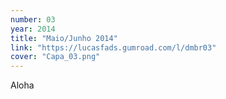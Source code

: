 ```yaml
---
number: 03
year: 2014
title: "Maio/Junho 2014"
link: "https://lucasfads.gumroad.com/l/dmbr03"
cover: "Capa_03.png"
---
```

Aloha